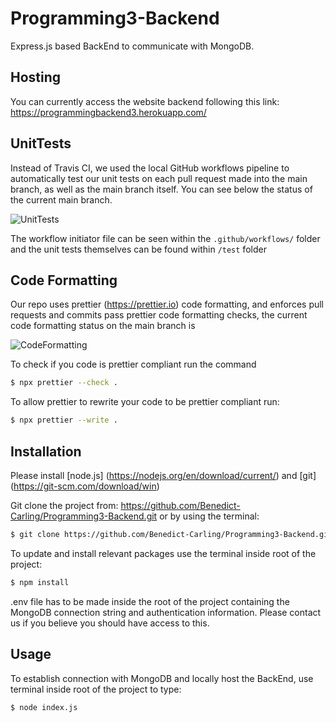 # Programming3-Backend

Express.js based BackEnd to communicate with MongoDB.

## Hosting

You can currently access the website backend following this link: https://programmingbackend3.herokuapp.com/

## UnitTests

Instead of Travis CI, we used the local GitHub workflows pipeline to automatically test our unit tests on each pull request made into the main branch, as well as the main branch itself. You can see below the status of the current main branch.

![UnitTests](https://github.com/Benedict-Carling/Programming3-Backend/workflows/UnitTests/badge.svg)

The workflow initiator file can be seen within the `.github/workflows/` folder and the unit tests themselves can be found within `/test` folder

## Code Formatting

Our repo uses prettier (https://prettier.io) code formatting, and enforces pull requests and commits pass prettier code formatting checks, the current code formatting status on the main branch is

![CodeFormatting](https://github.com/Benedict-Carling/Programming3-Backend/workflows/CodeFormatting/badge.svg)

To check if you code is prettier compliant run the command

```bash
$ npx prettier --check .
```

To allow prettier to rewrite your code to be prettier compliant run:

```bash
$ npx prettier --write .
```

## Installation

Please install [node.js] (https://nodejs.org/en/download/current/) and [git] (https://git-scm.com/download/win)

Git clone the project from: https://github.com/Benedict-Carling/Programming3-Backend.git or by using the terminal:

```bash
$ git clone https://github.com/Benedict-Carling/Programming3-Backend.git
```

To update and install relevant packages use the terminal inside root of the project:

```bash
$ npm install
```

.env file has to be made inside the root of the project containing the MongoDB connection string and authentication information. Please contact us if you believe you should have access to this.

## Usage

To establish connection with MongoDB and locally host the BackEnd, use terminal inside root of the project to type:

```bash
$ node index.js
```
